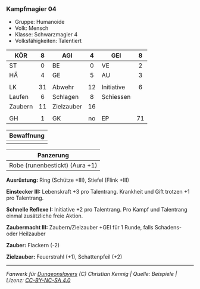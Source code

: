 ### Kampfmagier 04

- Gruppe: Humanoide
- Volk: Mensch
- Klasse: Schwarzmagier 4
- Volksfähigkeiten: Talentiert

| KÖR     |  8  | AGI        |  4  | GEI        |  8  |
| ------- | :-: | ---------- | :-: | ---------- | :-: |
| ST      |  0  | BE         |  0  | VE         |  2  |
| HÄ      |  4  | GE         |  5  | AU         |  3  |
|         |     |            |     |            |     |
| LK      | 31  | Abwehr     | 12  | Initiative |  6  |
| Laufen  |  6  | Schlagen   |  8  | Schiessen  |     |
| Zaubern | 11  | Zielzauber | 16  |            |     |
|         |     |            |     |            |     |
| GH      |  1  | GK         | no  | EP         | 71  |

| Bewaffnung |
| :--------: |
|            |

|           Panzerung            |
| :----------------------------: |
| Robe (runenbestickt) (Aura +1) |

**Ausrüstung:** Ring (Schütze +III), Stiefel (Flink +III)

**Einstecker III:** Lebenskraft +3 pro Talentrang. Krankheit und Gift trotzen +1 pro Talentrang.

**Schnelle Reflexe I:** Initiative +2 pro Talentrang. Pro Kampf und Talentrang einmal zusätzliche freie Aktion.

**Zaubermacht III:** Zaubern/Zielzauber +GEI für 1 Runde, falls Schadens- oder Heilzauber

**Zauber:** Flackern (-2)

**Zielzauber:** Feuerstrahl (+1), Schattenpfeil (+2)

---

_Fanwerk für [Dungeonslayers](https://www.dungeonslayers.net/) (C) Christian Kennig | Quelle: Beispiele | Lizenz: [CC-BY-NC-SA 4.0](https://creativecommons.org/licenses/by-nc-sa/4.0/deed.de)_
